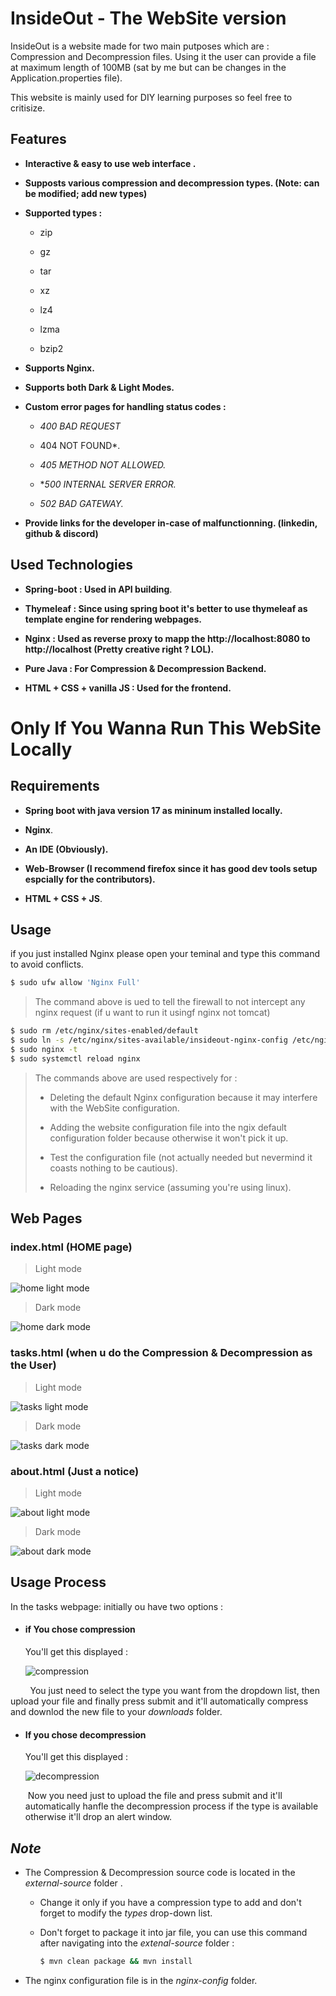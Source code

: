 # InsideOut - The WebSite version



InsideOut is a website made for two main putposes which are : Compression and Decompression files. Using it the user can provide a file at maximum length of 100MB (sat by me but can be changes in the Application.properties file).

This website is mainly used for DIY learning purposes so feel free to critisize.



## Features

- **Interactive & easy to use web interface .**

- **Supposts various compression and decompression types. (Note: can be modified; add new types)**

- **Supported types :**
  
  - zip
  
  - gz
  
  - tar
  
  - xz
  
  - lz4
  
  - lzma
  
  - bzip2

- **Supports Nginx.**

- **Supports both Dark & Light Modes.**

- **Custom error pages for handling status codes :**
  
  - *400 BAD REQUEST*
  
  - 404 NOT FOUND*.
  
  - *405 METHOD NOT ALLOWED.*
  
  - **500 INTERNAL SERVER ERROR.*
  
  - *502 BAD GATEWAY.*

- **Provide links for the developer in-case of malfunctionning. (linkedin, github & discord)**



## Used Technologies

- **Spring-boot : Used in API building**.

- **Thymeleaf : Since using spring boot it's better to use thymeleaf as template engine for rendering webpages.**

- **Nginx : Used as reverse proxy to mapp the http://localhost:8080 to http://localhost (Pretty creative right ? LOL).**

- **Pure Java : For Compression & Decompression Backend.**

- **HTML + CSS + vanilla JS : Used for the frontend.**



# Only If You Wanna Run This WebSite Locally



## Requirements

- **Spring boot with java version 17 as mininum installed locally.**

- **Nginx**.

- **An IDE (Obviously).**

- **Web-Browser (I recommend firefox since it has good dev tools setup espcially for the contributors).**

- **HTML + CSS + JS**.



## Usage

if you just installed Nginx please open your teminal and type this command to avoid conflicts.

```bash
$ sudo ufw allow 'Nginx Full' 
```

> The command above is ued to tell the firewall to not intercept any nginx request (if u want to run it usingf nginx not tomcat)

```bash
$ sudo rm /etc/nginx/sites-enabled/default
$ sudo ln -s /etc/nginx/sites-available/insideout-nginx-config /etc/nginx/sites-enabled/
$ sudo nginx -t
$ sudo systemctl reload nginx
```

> The commands above are used respectively for :
> 
> - Deleting the default Nginx configuration because it may interfere with the WebSite configuration.
> 
> - Adding the website configuration file into the ngix default configuration folder because otherwise it won't pick it up.
> 
> - Test the configuration file (not actually needed but nevermind it coasts nothing to be cautious).
> 
> - Reloading the nginx service (assuming you're using linux).



## Web Pages

### index.html (HOME page)

> Light mode

![home light mode](images/Screenshot%20from%202025-03-11%2023-44-18.png)

> Dark mode

![home dark mode](images/Screenshot%20from%202025-03-11%2023-44-36.png)



### tasks.html (when u do the Compression & Decompression as the User)

> Light mode

![tasks light mode](images/Screenshot%20from%202025-03-11%2023-50-02.png)

> Dark mode

![tasks dark mode](images/Screenshot%20from%202025-03-11%2023-44-45.png)



### about.html (Just a notice)

> Light mode

![about light mode](images/Screenshot%20from%202025-03-11%2023-49-58.png)

> Dark mode

![about dark mode](images/Screenshot%20from%202025-03-11%2023-45-51.png)



## Usage Process

In the tasks webpage: initially ou have two options :

- #### if You chose compression
  
  You'll get this displayed :
  
  ![compression](images/Screenshot%20from%202025-03-11%2023-51-25.png)

        You just need to select the type you want from the dropdown list, then upload your file and finally press submit and it'll automatically compress and downlod the new file to your *downloads* folder.

- #### If you chose decompression
  
  You'll get this displayed : 
  
  ![decompression](images/Screenshot%20from%202025-03-11%2023-56-11.png)
  
   Now you need just to upload the file and press submit and it'll automatically hanfle the decompression process if the type is available otherwise it'll drop an alert window.



## *Note*

- The Compression & Decompression source code is located in the *external-source* folder .
  
  - Change it only if you have a compression type to add and don't forget to modify the *types* drop-down list.
  
  - Don't forget to package it into jar file, you can use this command after navigating into the *extenal-source* folder :
    
    ```bash
    $ mvn clean package && mvn install
    ```

- The nginx configuration file is in the *nginx-config* folder.
